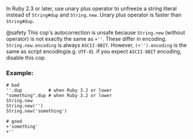 In Ruby 2.3 or later, use unary plus operator to unfreeze a string
literal instead of `String#dup` and `String.new`.
Unary plus operator is faster than `String#dup`.

@safety
    This cop's autocorrection is unsafe because `String.new` (without operator) is not
    exactly the same as `+''`. These differ in encoding. `String.new.encoding` is always
    `ASCII-8BIT`. However, `(+'').encoding` is the same as script encoding(e.g. `UTF-8`).
    if you expect `ASCII-8BIT` encoding, disable this cop.

### Example:
    # bad
    ''.dup          # when Ruby 3.2 or lower
    "something".dup # when Ruby 3.2 or lower
    String.new
    String.new('')
    String.new('something')

    # good
    +'something'
    +''